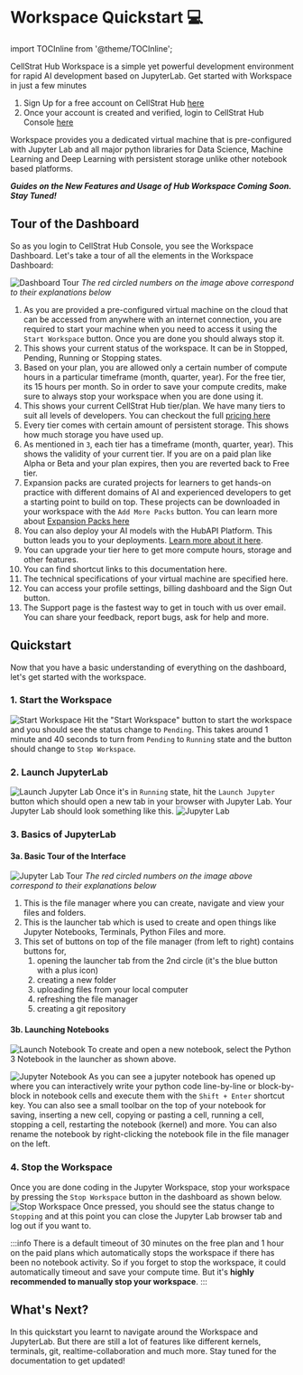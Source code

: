 # Workspace Quickstart 💻

import TOCInline from '@theme/TOCInline';

CellStrat Hub Workspace is a simple yet powerful development environment for rapid AI development based on JupyterLab. Get started with Workspace in just a few minutes

1. Sign Up for a free account on CellStrat Hub [here](https://cellstrathub.com/sign-up)
2. Once your account is created and verified, login to CellStrat Hub Console [here](https://console.cellstrathub.com/)

Workspace provides you a dedicated virtual machine that is pre-configured with Jupyter Lab and all major python libraries for Data Science, Machine Learning and Deep Learning with persistent storage unlike other notebook based platforms.

<TOCInline toc={toc} />

**_Guides on the New Features and Usage of Hub Workspace Coming Soon. Stay Tuned!_**

## Tour of the Dashboard

So as you login to CellStrat Hub Console, you see the Workspace Dashboard. Let's take a tour of all the elements in the Workspace Dashboard:

![Dashboard Tour](/img/workspace/dashboard_tour.svg)
_The red circled numbers on the image above correspond to their explanations below_

1. As you are provided a pre-configured virtual machine on the cloud that can be accessed from anywhere with an internet connection, you are required to start your machine when you need to access it using the `Start Workspace` button. Once you are done you should always stop it.
2. This shows your current status of the workspace. It can be in Stopped, Pending, Running or Stopping states.
3. Based on your plan, you are allowed only a certain number of compute hours in a particular timeframe (month, quarter, year). For the free tier, its 15 hours per month. So in order to save your compute credits, make sure to always stop your workspace when you are done using it.
4. This shows your current CellStrat Hub tier/plan. We have many tiers to suit all levels of developers. You can checkout the full [pricing here](https://cellstrathub.com/pricing)
5. Every tier comes with certain amount of persistent storage. This shows how much storage you have used up.
6. As mentioned in `3`, each tier has a timeframe (month, quarter, year). This shows the validity of your current tier. If you are on a paid plan like Alpha or Beta and your plan expires, then you are reverted back to Free tier.
7. Expansion packs are curated projects for learners to get hands-on practice with different domains of AI and experienced developers to get a starting point to build on top. These projects can be downloaded in your workspace with the `Add More Packs` button. You can learn more about [Expansion Packs here](https://cellstrathub.com/packs)
8. You can also deploy your AI models with the HubAPI Platform. This button leads you to your deployments. [Learn more about it here](/HubAPI%20Deployment%20🚀/quickstart).
9. You can upgrade your tier here to get more compute hours, storage and other features.
10. You can find shortcut links to this documentation here.
11. The technical specifications of your virtual machine are specified here.
12. You can access your profile settings, billing dashboard and the Sign Out button.
13. The Support page is the fastest way to get in touch with us over email. You can share your feedback, report bugs, ask for help and more.

## Quickstart

Now that you have a basic understanding of everything on the dashboard, let's get started with the workspace.

### 1. Start the Workspace

![Start Workspace](/img/workspace/start.svg)
Hit the "Start Workspace" button to start the workspace and you should see the status change to `Pending`. This takes around 1 minute and 40 seconds to turn from `Pending` to `Running` state and the button should change to `Stop Workspace`.

### 2. Launch JupyterLab

![Launch Jupyter Lab](/img/workspace/launch.svg)
Once it's in `Running` state, hit the `Launch Jupyter` button which should open a new tab in your browser with Jupyter Lab. Your Jupyter Lab should look something like this.
![Jupyter Lab](/img/workspace/jupyter.svg)

### 3. Basics of JupyterLab

#### 3a. Basic Tour of the Interface

![Jupyter Lab Tour](/img/workspace/jupyter_tour.svg)
_The red circled numbers on the image above correspond to their explanations below_

1. This is the file manager where you can create, navigate and view your files and folders.
2. This is the launcher tab which is used to create and open things like Jupyter Notebooks, Terminals, Python Files and more.
3. This set of buttons on top of the file manager (from left to right) contains buttons for,
    1. opening the launcher tab from the 2nd circle (it's the blue button with a plus icon)
    2. creating a new folder
    3. uploading files from your local computer
    4. refreshing the file manager
    5. creating a git repository

#### 3b. Launching Notebooks

![Launch Notebook](/img/workspace/launch_notebook.svg)
To create and open a new notebook, select the Python 3 Notebook in the launcher as shown above.

![Jupyter Notebook](/img/workspace/notebook.svg)
As you can see a jupyter notebook has opened up where you can interactively write your python code line-by-line or block-by-block in notebook cells and execute them with the `Shift + Enter` shortcut key. You can also see a small toolbar on the top of your notebook for saving, inserting a new cell, copying or pasting a cell, running a cell, stopping a cell, restarting the notebook (kernel) and more. You can also rename the notebook by right-clicking the notebook file in the file manager on the left.

### 4. Stop the Workspace

Once you are done coding in the Jupyter Workspace, stop your workspace by pressing the `Stop Workspace` button in the dashboard as shown below.
![Stop Workspace](/img/workspace/stop.svg)
Once pressed, you should see the status change to `Stopping` and at this point you can close the Jupyter Lab browser tab and log out if you want to.

:::info
There is a default timeout of 30 minutes on the free plan and 1 hour on the paid plans which automatically stops the workspace if there has been no notebook activity. So if you forget to stop the workspace, it could automatically timeout and save your compute time. But it's **highly recommended to manually stop your workspace**.
:::

## What's Next?

In this quickstart you learnt to navigate around the Workspace and JupyterLab. But there are still a lot of features like different kernels, terminals, git, realtime-collaboration and much more. Stay tuned for the documentation to get updated!